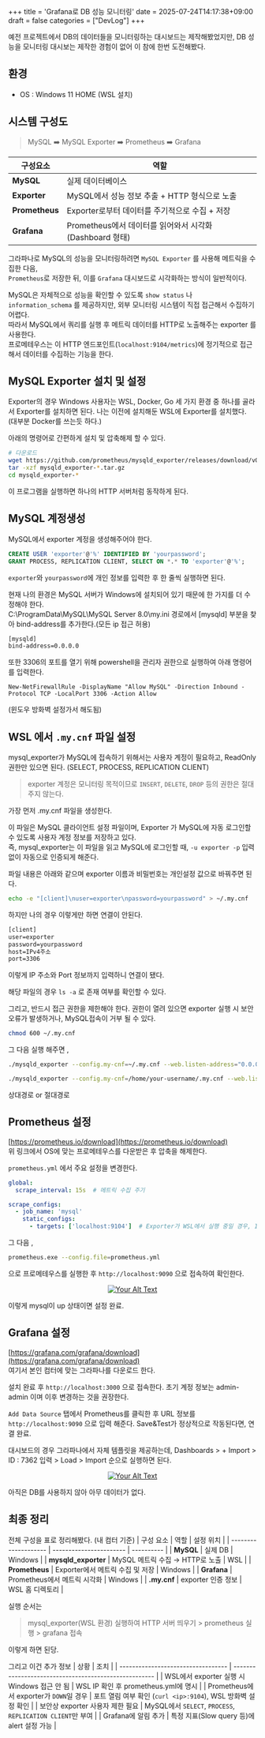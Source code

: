 +++
title = 'Grafana로 DB 성능 모니터링'
date = 2025-07-24T14:17:38+09:00
draft = false
categories = ["DevLog"]
+++

예전 프로젝트에서 DB의 데이터들을 모니터링하는 대시보드는 제작해봤었지만, DB 성능을 모니터링 대시보는 제작한 경험이 없어 이 참에 한번 도전해봤다.   

## 환경
- OS : Windows 11 HOME (WSL 설치)

## 시스템 구성도
> MySQL ➡️ MySQL Exporter ➡️ Prometheus ➡️ Grafana  

| 구성요소           | 역할                                        |
| -------------- | ----------------------------------------- |
| **MySQL**      | 실제 데이터베이스                                 |
| **Exporter**   | MySQL에서 성능 정보 추출 + HTTP 형식으로 노출           |
| **Prometheus** | Exporter로부터 데이터를 주기적으로 수집 + 저장            |
| **Grafana**    | Prometheus에서 데이터를 읽어와서 시각화 (Dashboard 형태) |


그라파나로 MySQL의 성능을 모니터링하려면 `MySQL Exporter` 를 사용해 메트릭을 수집한 다음,  
`Prometheus`로 저장한 뒤, 이를 `Grafana` 대시보드로 시각화하는 방식이 일반적이다. 


MySQL은 자체적으로 성능을 확인할 수 있도록 `show status` 나 `information_schema` 를 제공하지만, 외부 모니터링 시스템이 직접 접근해서 수집하기 어렵다.  
따라서 MySQL에서 쿼리를 실행 후 메트릭 데이터를 HTTP로 노출해주는 exporter 를 사용한다.  
프로메테우스는 이 HTTP 엔드포인트(`localhost:9104/metrics`)에 정기적으로 접근해서 데이터를 수집하는 기능을 한다.  


## MySQL Exporter 설치 및 설정
Exporter의 경우 Windows 사용자는 WSL, Docker, Go 세 가지 환경 중 하나를 골라서 Exporter를 설치하면 된다. 나는 이전에 설치해둔 WSL에 Exporter를 설치했다.  (대부분 Docker를 쓰는듯 하다.)  

아래의 명령어로 간편하게 설치 및 압축해제 할 수 있다.  

```bash
# 다운로드
wget https://github.com/prometheus/mysqld_exporter/releases/download/v0.15.1/mysqld_exporter-0.15.1.linux-amd64.tar.gz
tar -xzf mysqld_exporter-*.tar.gz
cd mysqld_exporter-*
```
이 프로그램을 실행하면 하나의 HTTP 서버처럼 동작하게 된다. 

## MySQL 계정생성
MySQL에서 exporter 계정을 생성해주어야 한다. 
```sql
CREATE USER 'exporter'@'%' IDENTIFIED BY 'yourpassword';
GRANT PROCESS, REPLICATION CLIENT, SELECT ON *.* TO 'exporter'@'%';
```
`exporter`와 `yourpassword`에 개인 정보를 입력한 후 한 줄씩 실행하면 된다. 

현재 나의 환경은 MySQL 서버가 Windows에 설치되어 있기 때문에 한 가지를 더 수정해야 한다.  
C:\ProgramData\MySQL\MySQL Server 8.0\my.ini   경로에서 [mysqld] 부분을 찾아 bind-address를 추가한다.(모든 ip 접근 허용)
```txt
[mysqld]
bind-address=0.0.0.0
```

또한 3306의 포트를 열기 위해 powershell을 관리자 권한으로 실행하여 아래 명령어를 입력한다.
```shell
New-NetFirewallRule -DisplayName "Allow MySQL" -Direction Inbound -Protocol TCP -LocalPort 3306 -Action Allow
```
(윈도우 방화벽 설정가서 해도됨)


## WSL 에서 `.my.cnf` 파일 설정
mysql_exporter가 MySQL에 접속하기 위해서는 사용자 계정이 필요하고, ReadOnly 권한만 있으면 된다. (SELECT, PROCESS, REPLICATION CLIENT)
> exporter 계정은 모니터링 목적이므로 `INSERT`, `DELETE`, `DROP` 등의 권한은 절대 주지 않는다. 

가장 먼저 .my.cnf 파일을 생성한다.   

이 파일은 MySQL 클라이언트 설정 파일이며, Exporter 가 MySQL에 자동 로그인할 수 있도록 사용자 계정 정보를 저장하고 있다.   
즉, mysql_exporter는 이 파일을 읽고 MySQL에 로그인할 때, `-u exporter -p`  입력없이 자동으로 인증되게 해준다. 

파일 내용은 아래와 같으며 exporter 이름과 비밀번호는 개인설정 값으로 바꿔주면 된다.  
```bash
echo -e "[client]\nuser=exporter\npassword=yourpassword" > ~/.my.cnf
```
하지만 나의 경우 이렇게만 하면 연결이 안된다. 
```txt
[client]
user=exporter
password=yourpassword
host=IPv4주소 
port=3306
```
이렇게 IP 주소와 Port 정보까지 입력하니 연결이 됐다.

해당 파일의 경우 `ls -a` 로 존재 여부를 확인할 수 있다.  

그리고, 반드시 접근 권한을 제한해야 한다. 권한이 열려 있으면 exporter 실행 시 보안 오류가 발생하거나, MySQL접속이 거부 될 수 있다. 
```bash
chmod 600 ~/.my.cnf
```

그 다음 실행 해주면 ,
```bash 
./mysqld_exporter --config.my-cnf=~/.my.cnf --web.listen-address="0.0.0.0:9104"

./mysqld_exporter --config.my-cnf=/home/your-username/.my.cnf --web.listen-address="0.0.0.0:9104"
```
상대경로 or 절대경로

## Prometheus 설정

[https://prometheus.io/download](https://prometheus.io/download)  
위 링크에서 OS에 맞는 프로메테우스를 다운받은 후 압축을 해제한다. 

`prometheus.yml` 에서 주요 설정을 변경한다. 
```yaml
global:
  scrape_interval: 15s  # 메트릭 수집 주기

scrape_configs:
  - job_name: 'mysql'
    static_configs:
      - targets: ['localhost:9104']  # Exporter가 WSL에서 실행 중일 경우, IP 변경 가능
```

그 다음 ,
```bash
prometheus.exe --config.file=prometheus.yml
```
으로 프로메테우스를 실행한 후 `http://localhost:9090` 으로 접속하여 확인한다. 

<p align="center">
  <a href="/images/DevLog/prometheus.png" data-lightbox="image-set">
    <img src="/images/DevLog/prometheus.png" alt="Your Alt Text" >
  </a>
</p>

이렇게 mysql이 up 상태이면 설정 완료. 

## Grafana 설정
[https://grafana.com/grafana/download](https://grafana.com/grafana/download)  
여기서 본인 컴터에 맞는 그라파나를 다운로드 한다. 

설치 완료 후 `http://localhost:3000` 으로 접속한다. 초기 계정 정보는 admin-admin 이며 이후 변경하는 것을 권장한다. 

`Add Data Source` 탭에서 Prometheus를 클릭한 후 URL 정보를 `http://localhost:9090` 으로 입력 해준다. 
Save&Test가 정상적으로 작동된다면, 연결 완료. 

대시보드의 경우 그라파나에서 자체 템플릿을 제공하는데, 
Dashboards > + Import > ID : 7362 입력 > Load > Import 
순으로 실행하면 된다. 

<p align="center">
  <a href="/images/DevLog/prometheus_grafana.png" data-lightbox="image-set">
    <img src="/images/DevLog/prometheus_grafana.png" alt="Your Alt Text" >
  </a>
</p>

아직은 DB를 사용하지 않아 아무 데이터가 없다. 


## 최종 정리 
전체 구성을 표로 정리해봤다. (내 컴터 기준)
| 구성 요소                | 역할                      | 설정 위치      |
| -------------------- | ----------------------- | ---------- |
| **MySQL**            | 실제 DB                   | Windows    |
| **mysqld\_exporter** | MySQL 메트릭 수집 → HTTP로 노출 | WSL        |
| **Prometheus**       | Exporter에서 메트릭 수집 및 저장  | Windows    |
| **Grafana**          | Prometheus에서 메트릭 시각화    | Windows    |
| **.my.cnf**          | exporter 인증 정보          | WSL 홈 디렉토리 |

실행 순서는 
> mysql_exporter(WSL 환경) 실행하여 HTTP 서버 띄우기 > prometheus 실행 > grafana 접속   

이렇게 하면 된당. 

그리고 이건 추가 정보 
| 상황                                 | 조치                                                    |
| ---------------------------------- | ----------------------------------------------------- |
| WSL에서 exporter 실행 시 Windows 접근 안 됨 | WSL IP 확인 후 prometheus.yml에 명시                        |
| Prometheus에서 exporter가 `DOWN`일 경우  | 포트 열림 여부 확인 (`curl <ip>:9104`), WSL 방화벽 설정 확인         |
| 보안상 exporter 사용자 제한 필요             | MySQL에서 `SELECT`, `PROCESS`, `REPLICATION CLIENT`만 부여 |
| Grafana에 알림 추가                     | 특정 지표(Slow query 등)에 alert 설정 가능                      |
